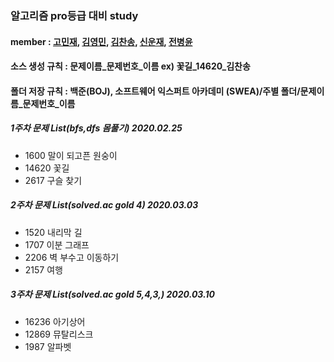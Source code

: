 ### 알고리즘 pro등급 대비 study

#### member : [고민재](https://github.com/rhalswo1234), [김영민](https://github.com/zeromin-kim), [김찬송](https://github.com/kimchansong), [신운재](https://github.com/shin8901), [전병윤](https://github.com/byjeon)

#### 소스 생성 규칙 : 문제이름_문제번호_이름 ex) 꽃길_14620_김찬송 
#### 폴더 저장 규칙 : 백준(BOJ), 소프트웨어 익스퍼트 아카데미 (SWEA)/주별 폴더/문제이름_문제번호_이름

##### 1주차 문제 List(bfs,dfs 몸풀기) 2020.02.25 
  - 1600 말이 되고픈 원숭이
  - 14620 꽃길
  - 2617 구슬 찾기
  
##### 2주차 문제 List(solved.ac gold 4) 2020.03.03
  - 1520 내리막 길
  - 1707 이분 그래프
  - 2206 벽 부수고 이동하기
  - 2157 여행
  
##### 3주차 문제 List(solved.ac gold 5,4,3,) 2020.03.10
  - 16236 아기상어
  - 12869 뮤탈리스크
  - 1987 알파벳
